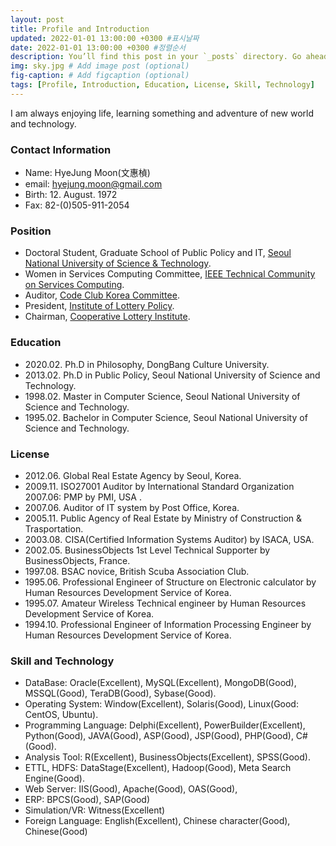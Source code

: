 ```yaml
---
layout: post
title: Profile and Introduction
updated: 2022-01-01 13:00:00 +0300 #표시날짜
date: 2022-01-01 13:00:00 +0300 #정렬순서
description: You’ll find this post in your `_posts` directory. Go ahead and edit it and re-build the site to see your changes. # Add post description (optional)
img: sky.jpg # Add image post (optional)
fig-caption: # Add figcaption (optional)
tags: [Profile, Introduction, Education, License, Skill, Technology]
---
```


I am always enjoying life, learning something and adventure of new world and technology.

### Contact Information
* Name: HyeJung Moon(文惠楨)
* email: hyejung.moon@gmail.com 
* Birth: 12. August. 1972
* Fax: 82-(0)505-911-2054

### Position
* Doctoral Student, Graduate School of Public Policy and IT, [Seoul National University of Science & Technology](https://www.seoultech.ac.kr/).
* Women in Services Computing Committee, [IEEE Technical Community on Services Computing](http://tab.computer.org/tcsvc/).
* Auditor, [Code Club Korea Committee](https://ko-kr.facebook.com/codeclubkorea/).
* President, [Institute of Lottery Policy](http://www.lotterypolicy.com).
* Chairman, [Cooperative Lottery Institute](http://www.lotterypolicy.com).

### Education
* 2020.02. Ph.D in Philosophy, DongBang Culture University.
* 2013.02. Ph.D in Public Policy, Seoul National University of Science and Technology.
* 1998.02. Master in Computer Science, Seoul National University of Science and Technology.
* 1995.02. Bachelor in Computer Science, Seoul National University of Science and Technology.

### License
* 2012.06. Global Real Estate Agency by Seoul, Korea.
* 2009.11. ISO27001 Auditor by International Standard Organization 2007.06: PMP by PMI, USA .
* 2007.06. Auditor of IT system by Post Office, Korea.
* 2005.11. Public Agency of Real Estate by Ministry of Construction & Trasportation.
* 2003.08. CISA(Certified Information  Systems  Auditor)  by ISACA, USA.
* 2002.05. BusinessObjects 1st Level Technical Supporter by BusinessObjects, France.
* 1997.08. BSAC novice, British Scuba Association Club.
* 1995.06. Professional Engineer of Structure on Electronic calculator by Human Resources Development Service of Korea.
* 1995.07. Amateur Wireless Technical engineer by Human Resources Development Service of Korea.
* 1994.10. Professional Engineer of Information Processing Engineer by Human Resources Development Service of Korea.

### Skill and Technology
* DataBase: Oracle(Excellent), MySQL(Excellent), MongoDB(Good), MSSQL(Good), TeraDB(Good), Sybase(Good).
* Operating System: Window(Excellent), Solaris(Good), Linux(Good: CentOS, Ubuntu).
* Programming Language: Delphi(Excellent), PowerBuilder(Excellent), Python(Good), JAVA(Good), ASP(Good), JSP(Good), PHP(Good), C#(Good).
* Analysis Tool: R(Excellent), BusinessObjects(Excellent), SPSS(Good).
* ETTL, HDFS: DataStage(Excellent), Hadoop(Good), Meta Search Engine(Good).
* Web Server: IIS(Good), Apache(Good), OAS(Good), 
* ERP: BPCS(Good), SAP(Good)
* Simulation/VR: Witness(Excellent)
* Foreign Language: English(Excellent), Chinese character(Good), Chinese(Good)
